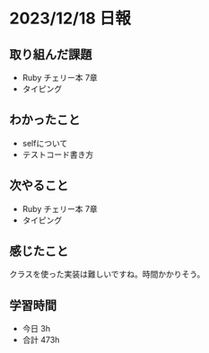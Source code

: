 # 2023/12/18 日報

## 取り組んだ課題
- Ruby チェリー本 7章
- タイピング

## わかったこと
- selfについて
- テストコード書き方

## 次やること
- Ruby チェリー本 7章
- タイピング

## 感じたこと
クラスを使った実装は難しいですね。時間かかりそう。

## 学習時間
- 今日 3h
- 合計 473h
